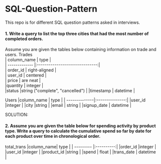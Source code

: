 # SQL-Question-Pattern
This repo is for different SQL question patterns asked in interviews.

#### 1. Write a query to list the top three cities that had the most number of completed orders. 
Assume you are given the tables below containing information on trade and users. 
Trades                                                           
| column_name   | type                            |              
| ------------- |:-------------------------------:|              
| order_id      | right-aligned                   |              
| user_id       | centered                        |              
| price         | are neat                        |              
|quantity       | integer                         |              
|status         |string ("complete", "cancelled") |
|timestamp      | datetime                        |

Users
|column_name    | type            |
| --------------|:---------------:|
|user_id        |integer          |
|city           |string           |
|email          | string          |
|signup_date    | datetime        |


SOLUTION: 

#### 2. Assume you are given the table below for spending activity by product type. Write a query to calculate the cumulative spend so far by date for each product over time in chronological order. 

total_trans
|column_name| type       |
| --------- |:----------:|
|order_id   |integer     |
|user_id    |integer     |
|product_id |string      |
|spend      | float      |
|trans_date | datetime   |
